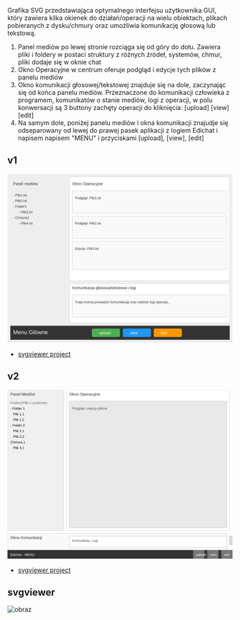 Grafika SVG przedstawiająca optymalnego interfejsu użytkownika GUI, który zawiera kilka okienek do działań/operacji na wielu obiektach, plikach pobieranych z dysku/chmury oraz umożliwia komunikację głosową lub tekstową. 

1. Panel mediów po lewej stronie rozciąga się od góry do dołu. Zawiera pliki i foldery w postaci struktury z różnych źródeł, systemów, chmur, pliki dodaje się w oknie chat 
2. Okno Operacyjne w centrum oferuje podgląd i edycje tych plików z  panelu mediów
3. Okno komunikacji głosowej/tekstowej znajduje się na dole, zaczynając się od końca panelu mediów. Przeznaczone do komunikacji człowieka z programem, komunikatów o stanie mediów, logi z operacji, w polu konwersacji są 3 buttony zachęty operacji do kliknięcia: [upload] [view] [edit] 
4. Na samym dole, poniżej panelu mediów i okna komunikacji znajudje się odseparowany od lewej do prawej pasek aplikacji z logiem Edichat i napisem napisem "MENU" i przyciskami [upload], [view], [edit]

## v1

![v1](guiv1.svg)
+ [svgviewer project](https://www.svgviewer.dev/s/wcaZPWIE)
  
## v2

![v2](guiv2.svg)

+ [svgviewer project](https://www.svgviewer.dev/s/t3pke0RG)

## svgviewer



![obraz](https://github.com/user-attachments/assets/a972011f-ed94-4298-8d62-9a702d68714a)

